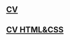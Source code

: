 ## [CV](https://github.com/karina132/rsschool-cv/blob/gh-pages/cv.md)
## [CV HTML&CSS](https://132karina.github.io/rsschool-cv/)
